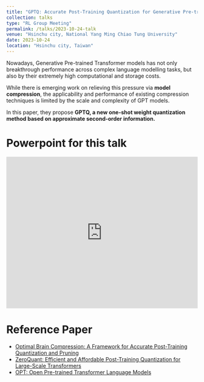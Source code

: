 ```yaml
---
title: "GPTQ: Accurate Post-Training Quantization for Generative Pre-trained Transformers"
collection: talks
type: "RL Group Meeting"
permalink: /talks/2023-10-24-talk
venue: "Hsinchu city, National Yang Ming Chiao Tung University"
date: 2023-10-24
location: "Hsinchu city, Taiwan"
---
```


Nowadays, Generative Pre-trained Transformer models has not only breakthrough performance across complex language modelling tasks, but also by their extremely high computational and storage costs.

While there is emerging work on relieving this pressure via **model compression**, the applicability and performance of existing compression techniques is limited by the scale and complexity of GPT models.

In this paper, they propose **GPTQ, a new one-shot weight quantization method based on approximate second-order information.**

Powerpoint for this talk
=====
<iframe src="https://www.slideshare.net/slideshow/embed_code/key/2h4sgUrSAgjbjw?hostedIn=slideshare&page=upload" width="100%" height="400" frameborder="0" marginwidth="0" marginheight="0" scrolling="no"></iframe>

Reference Paper
=====
- [Optimal Brain Compression: A Framework for Accurate Post-Training Quantization and Pruning](https://arxiv.org/abs/2208.11580)
- [ZeroQuant: Efficient and Affordable Post-Training Quantization for Large-Scale Transformers](https://arxiv.org/abs/2206.01861)
- [OPT: Open Pre-trained Transformer Language Models](https://arxiv.org/abs/2205.01068)